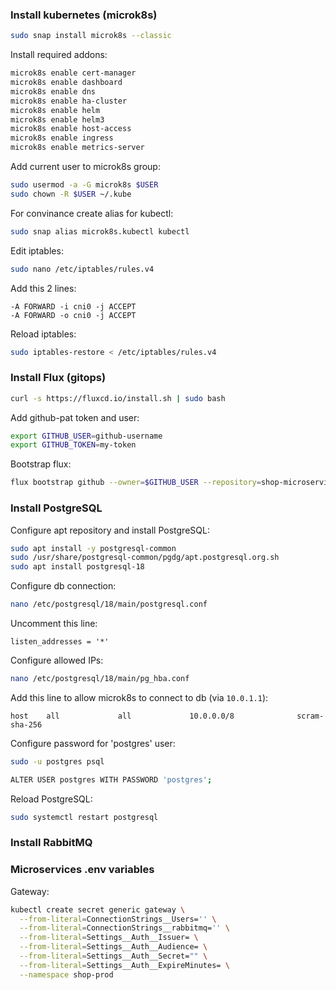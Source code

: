 ### Install kubernetes (microk8s)

```bash
sudo snap install microk8s --classic
```

Install required addons:

```bash
microk8s enable cert-manager
microk8s enable dashboard
microk8s enable dns
microk8s enable ha-cluster
microk8s enable helm
microk8s enable helm3
microk8s enable host-access
microk8s enable ingress
microk8s enable metrics-server
```

Add current user to microk8s group:

```bash
sudo usermod -a -G microk8s $USER
sudo chown -R $USER ~/.kube
```

For convinance create alias for kubectl:

```bash
sudo snap alias microk8s.kubectl kubectl
```

Edit iptables:

```bash
sudo nano /etc/iptables/rules.v4
```

Add this 2 lines:

```
-A FORWARD -i cni0 -j ACCEPT
-A FORWARD -o cni0 -j ACCEPT
```

Reload iptables:

```bash
sudo iptables-restore < /etc/iptables/rules.v4
```

### Install Flux (gitops)

```bash
curl -s https://fluxcd.io/install.sh | sudo bash
```

Add github-pat token and user:

```bash
export GITHUB_USER=github-username
export GITHUB_TOKEN=my-token
```

Bootstrap flux:

```bash
flux bootstrap github --owner=$GITHUB_USER --repository=shop-microservices --branch=master --path=./.flux --personal
```

### Install PostgreSQL

Configure apt repository and install PostgreSQL:

```bash
sudo apt install -y postgresql-common
sudo /usr/share/postgresql-common/pgdg/apt.postgresql.org.sh
sudo apt install postgresql-18
```

Configure db connection:

```bash
nano /etc/postgresql/18/main/postgresql.conf
```

Uncomment this line:

```
listen_addresses = '*'
```

Configure allowed IPs:

```bash
nano /etc/postgresql/18/main/pg_hba.conf
```

Add this line to allow microk8s to connect to db (via `10.0.1.1`):

```
host    all             all             10.0.0.0/8              scram-sha-256
```

Configure password for 'postgres' user:

```bash
sudo -u postgres psql

ALTER USER postgres WITH PASSWORD 'postgres';
```

Reload PostgreSQL:

```bash
sudo systemctl restart postgresql
```

### Install RabbitMQ

### Microservices .env variables

Gateway:

```bash
kubectl create secret generic gateway \
  --from-literal=ConnectionStrings__Users='' \
  --from-literal=ConnectionStrings__rabbitmq='' \
  --from-literal=Settings__Auth__Issuer= \
  --from-literal=Settings__Auth__Audience= \
  --from-literal=Settings__Auth__Secret="" \
  --from-literal=Settings__Auth__ExpireMinutes= \
  --namespace shop-prod
```
